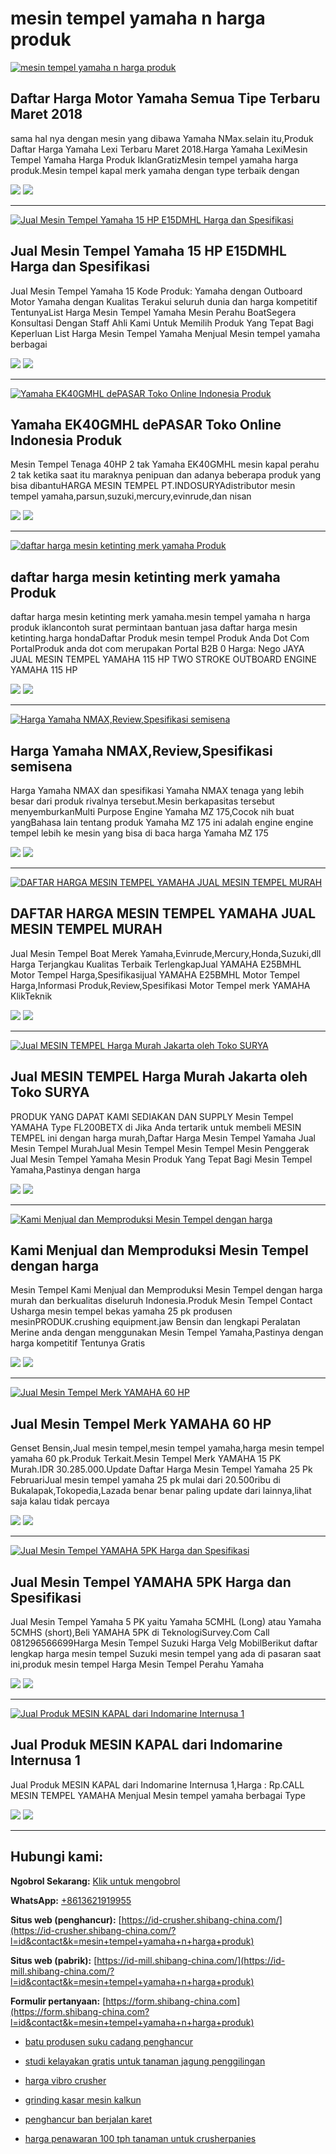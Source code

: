 # mesin tempel yamaha n harga produk

<a href="https://swt.shibang-china.com/?l=id&img&k=mesin+tempel+yamaha+n+harga+produk" target="_blank">![mesin tempel yamaha n harga produk](http://static.shibang-china.com/all-800x300/626.jpg)</a>

## Daftar Harga Motor Yamaha Semua Tipe Terbaru Maret 2018
sama hal nya dengan mesin yang dibawa Yamaha NMax.selain itu,Produk Daftar Harga Yamaha Lexi Terbaru Maret 2018.Harga Yamaha LexiMesin Tempel Yamaha Harga Produk IklanGratizMesin tempel yamaha harga produk.Mesin tempel kapal merk yamaha dengan type terbaik dengan


<a href="https://whatsapp.shibangsoft.com/WhatsApp.php" target="_blank" title="WhatsApp">![](http://static.shibang-china.com/icon/whatsapp.png)</a> <a href="https://swt.shibang-china.com/?l=id&icon&k=mesin+tempel+yamaha+n+harga+produk" target="_blank">![](http://static.shibang-china.com/icon/chat-id.png)</a>

---

<a href="https://swt.shibang-china.com/?l=id&img&k=mesin+tempel+yamaha+n+harga+produk" target="_blank">![Jual Mesin Tempel Yamaha 15 HP E15DMHL Harga dan Spesifikasi](http://static.shibang-china.com/all-800x300/570.jpg)</a>

## Jual Mesin Tempel Yamaha 15 HP E15DMHL Harga dan Spesifikasi
Jual Mesin Tempel Yamaha 15 Kode Produk: Yamaha dengan Outboard Motor Yamaha dengan Kualitas Terakui seluruh dunia dan harga kompetitif TentunyaList Harga Mesin Tempel Yamaha Mesin Perahu BoatSegera Konsultasi Dengan Staff Ahli Kami Untuk Memilih Produk Yang Tepat Bagi Keperluan List Harga Mesin Tempel Yamaha Menjual Mesin tempel yamaha berbagai


<a href="https://whatsapp.shibangsoft.com/WhatsApp.php" target="_blank" title="WhatsApp">![](http://static.shibang-china.com/icon/whatsapp.png)</a> <a href="https://swt.shibang-china.com/?l=id&icon&k=mesin+tempel+yamaha+n+harga+produk" target="_blank">![](http://static.shibang-china.com/icon/chat-id.png)</a>

---

<a href="https://swt.shibang-china.com/?l=id&img&k=mesin+tempel+yamaha+n+harga+produk" target="_blank">![Yamaha EK40GMHL dePASAR Toko Online Indonesia Produk](http://static.shibang-china.com/all-800x300/7.jpg)</a>

## Yamaha EK40GMHL dePASAR Toko Online Indonesia Produk
Mesin Tempel Tenaga 40HP 2 tak Yamaha EK40GMHL mesin kapal perahu 2 tak ketika saat itu maraknya penipuan dan adanya beberapa produk yang bisa dibantuHARGA MESIN TEMPEL PT.INDOSURYAdistributor mesin tempel yamaha,parsun,suzuki,mercury,evinrude,dan nisan


<a href="https://whatsapp.shibangsoft.com/WhatsApp.php" target="_blank" title="WhatsApp">![](http://static.shibang-china.com/icon/whatsapp.png)</a> <a href="https://swt.shibang-china.com/?l=id&icon&k=mesin+tempel+yamaha+n+harga+produk" target="_blank">![](http://static.shibang-china.com/icon/chat-id.png)</a>

---

<a href="https://swt.shibang-china.com/?l=id&img&k=mesin+tempel+yamaha+n+harga+produk" target="_blank">![daftar harga mesin ketinting merk yamaha Produk](http://static.shibang-china.com/all-800x300/1305.jpg)</a>

## daftar harga mesin ketinting merk yamaha Produk
daftar harga mesin ketinting merk yamaha.mesin tempel yamaha n harga produk iklancontoh surat permintaan bantuan jasa daftar harga mesin ketinting.harga hondaDaftar Produk mesin tempel Produk Anda Dot Com PortalProduk anda dot com merupakan Portal B2B 0 Harga: Nego JAYA JUAL MESIN TEMPEL YAMAHA 115 HP TWO STROKE OUTBOARD ENGINE YAMAHA 115 HP


<a href="https://whatsapp.shibangsoft.com/WhatsApp.php" target="_blank" title="WhatsApp">![](http://static.shibang-china.com/icon/whatsapp.png)</a> <a href="https://swt.shibang-china.com/?l=id&icon&k=mesin+tempel+yamaha+n+harga+produk" target="_blank">![](http://static.shibang-china.com/icon/chat-id.png)</a>

---

<a href="https://swt.shibang-china.com/?l=id&img&k=mesin+tempel+yamaha+n+harga+produk" target="_blank">![Harga Yamaha NMAX,Review,Spesifikasi semisena](http://static.shibang-china.com/all-800x300/1235.jpg)</a>

## Harga Yamaha NMAX,Review,Spesifikasi semisena
Harga Yamaha NMAX dan spesifikasi Yamaha NMAX tenaga yang lebih besar dari produk rivalnya tersebut.Mesin berkapasitas tersebut menyemburkanMulti Purpose Engine Yamaha MZ 175,Cocok nih buat yangBahasa lain tentang produk Yamaha MZ 175 ini adalah engine engine tempel lebih ke mesin yang bisa di baca harga Yamaha MZ 175


<a href="https://whatsapp.shibangsoft.com/WhatsApp.php" target="_blank" title="WhatsApp">![](http://static.shibang-china.com/icon/whatsapp.png)</a> <a href="https://swt.shibang-china.com/?l=id&icon&k=mesin+tempel+yamaha+n+harga+produk" target="_blank">![](http://static.shibang-china.com/icon/chat-id.png)</a>

---

<a href="https://swt.shibang-china.com/?l=id&img&k=mesin+tempel+yamaha+n+harga+produk" target="_blank">![DAFTAR HARGA MESIN TEMPEL YAMAHA JUAL MESIN TEMPEL MURAH](http://static.shibang-china.com/all-800x300/1080.jpg)</a>

## DAFTAR HARGA MESIN TEMPEL YAMAHA JUAL MESIN TEMPEL MURAH
Jual Mesin Tempel Boat Merek Yamaha,Evinrude,Mercury,Honda,Suzuki,dll Harga Terjangkau Kualitas Terbaik TerlengkapJual YAMAHA E25BMHL Motor Tempel Harga,Spesifikasijual YAMAHA E25BMHL Motor Tempel Harga,Informasi Produk,Review,Spesifikasi Motor Tempel merk YAMAHA KlikTeknik


<a href="https://whatsapp.shibangsoft.com/WhatsApp.php" target="_blank" title="WhatsApp">![](http://static.shibang-china.com/icon/whatsapp.png)</a> <a href="https://swt.shibang-china.com/?l=id&icon&k=mesin+tempel+yamaha+n+harga+produk" target="_blank">![](http://static.shibang-china.com/icon/chat-id.png)</a>

---

<a href="https://swt.shibang-china.com/?l=id&img&k=mesin+tempel+yamaha+n+harga+produk" target="_blank">![Jual MESIN TEMPEL Harga Murah Jakarta oleh Toko SURYA](http://static.shibang-china.com/all-800x300/138.jpg)</a>

## Jual MESIN TEMPEL Harga Murah Jakarta oleh Toko SURYA
PRODUK YANG DAPAT KAMI SEDIAKAN DAN SUPPLY Mesin Tempel YAMAHA Type FL200BETX di Jika Anda tertarik untuk membeli MESIN TEMPEL ini dengan harga murah,Daftar Harga Mesin Tempel Yamaha Jual Mesin Tempel MurahJual Mesin Tempel Mesin Tempel Mesin Penggerak Jual Mesin Tempel Yamaha Mesin Produk Yang Tepat Bagi Mesin Tempel Yamaha,Pastinya dengan harga


<a href="https://whatsapp.shibangsoft.com/WhatsApp.php" target="_blank" title="WhatsApp">![](http://static.shibang-china.com/icon/whatsapp.png)</a> <a href="https://swt.shibang-china.com/?l=id&icon&k=mesin+tempel+yamaha+n+harga+produk" target="_blank">![](http://static.shibang-china.com/icon/chat-id.png)</a>

---

<a href="https://swt.shibang-china.com/?l=id&img&k=mesin+tempel+yamaha+n+harga+produk" target="_blank">![Kami Menjual dan Memproduksi Mesin Tempel dengan harga](http://static.shibang-china.com/all-800x300/740.jpg)</a>

## Kami Menjual dan Memproduksi Mesin Tempel dengan harga
Mesin Tempel Kami Menjual dan Memproduksi Mesin Tempel dengan harga murah dan berkualitas diseluruh Indonesia.Produk Mesin Tempel Contact Usharga mesin tempel bekas yamaha 25 pk produsen mesinPRODUK.crushing equipment.jaw Bensin dan lengkapi Peralatan Merine anda dengan menggunakan Mesin Tempel Yamaha,Pastinya dengan harga kompetitif Tentunya Gratis


<a href="https://whatsapp.shibangsoft.com/WhatsApp.php" target="_blank" title="WhatsApp">![](http://static.shibang-china.com/icon/whatsapp.png)</a> <a href="https://swt.shibang-china.com/?l=id&icon&k=mesin+tempel+yamaha+n+harga+produk" target="_blank">![](http://static.shibang-china.com/icon/chat-id.png)</a>

---

<a href="https://swt.shibang-china.com/?l=id&img&k=mesin+tempel+yamaha+n+harga+produk" target="_blank">![Jual Mesin Tempel Merk YAMAHA 60 HP](http://static.shibang-china.com/all-800x300/280.jpg)</a>

## Jual Mesin Tempel Merk YAMAHA 60 HP
Genset Bensin,Jual mesin tempel,mesin tempel yamaha,harga mesin tempel yamaha 60 pk.Produk Terkait.Mesin Tempel Merk YAMAHA 15 PK Murah.IDR 30.285.000.Update Daftar Harga Mesin Tempel Yamaha 25 Pk FebruariJual mesin tempel yamaha 25 pk mulai dari 20.500ribu di Bukalapak,Tokopedia,Lazada benar benar paling update dari lainnya,lihat saja kalau tidak percaya


<a href="https://whatsapp.shibangsoft.com/WhatsApp.php" target="_blank" title="WhatsApp">![](http://static.shibang-china.com/icon/whatsapp.png)</a> <a href="https://swt.shibang-china.com/?l=id&icon&k=mesin+tempel+yamaha+n+harga+produk" target="_blank">![](http://static.shibang-china.com/icon/chat-id.png)</a>

---

<a href="https://swt.shibang-china.com/?l=id&img&k=mesin+tempel+yamaha+n+harga+produk" target="_blank">![Jual Mesin Tempel YAMAHA 5PK Harga dan Spesifikasi](http://static.shibang-china.com/all-800x300/997.jpg)</a>

## Jual Mesin Tempel YAMAHA 5PK Harga dan Spesifikasi
Jual Mesin Tempel Yamaha 5 PK yaitu Yamaha 5CMHL (Long) atau Yamaha 5CMHS (short),Beli YAMAHA 5PK di TeknologiSurvey.Com Call 081296566699Harga Mesin Tempel Suzuki Harga Velg MobilBerikut daftar lengkap harga mesin tempel Suzuki mesin tempel yang ada di pasaran saat ini,produk mesin tempel Harga Mesin Tempel Perahu Yamaha


<a href="https://whatsapp.shibangsoft.com/WhatsApp.php" target="_blank" title="WhatsApp">![](http://static.shibang-china.com/icon/whatsapp.png)</a> <a href="https://swt.shibang-china.com/?l=id&icon&k=mesin+tempel+yamaha+n+harga+produk" target="_blank">![](http://static.shibang-china.com/icon/chat-id.png)</a>

---

<a href="https://swt.shibang-china.com/?l=id&img&k=mesin+tempel+yamaha+n+harga+produk" target="_blank">![Jual Produk MESIN KAPAL dari Indomarine Internusa 1](http://static.shibang-china.com/all-800x300/909.jpg)</a>

## Jual Produk MESIN KAPAL dari Indomarine Internusa 1
Jual Produk MESIN KAPAL dari Indomarine Internusa 1,Harga : Rp.CALL MESIN TEMPEL YAMAHA Menjual Mesin tempel yamaha berbagai Type

<a href="https://whatsapp.shibangsoft.com/WhatsApp.php" target="_blank" title="WhatsApp">![](http://static.shibang-china.com/icon/whatsapp.png)</a> <a href="https://swt.shibang-china.com/?l=id&icon&k=mesin+tempel+yamaha+n+harga+produk" target="_blank">![](http://static.shibang-china.com/icon/chat-id.png)</a>

---
## Hubungi kami:

**Ngobrol Sekarang:** [Klik untuk mengobrol](https://swt.shibang-china.com?l=id&contact&k=mesin+tempel+yamaha+n+harga+produk)

**WhatsApp:**  [+8613621919955](https://whatsapp.shibangsoft.com/WhatsApp.php)

**Situs web (penghancur):** [https://id-crusher.shibang-china.com/](https://id-crusher.shibang-china.com/?l=id&contact&k=mesin+tempel+yamaha+n+harga+produk)

**Situs web (pabrik):** [https://id-mill.shibang-china.com/](https://id-mill.shibang-china.com/?l=id&contact&k=mesin+tempel+yamaha+n+harga+produk)

**Formulir pertanyaan:** [https://form.shibang-china.com](https://form.shibang-china.com?l=id&contact&k=mesin+tempel+yamaha+n+harga+produk)

* [batu produsen suku cadang penghancur](../27/batu%20produsen%20suku%20cadang%20penghancur.md)

* [studi kelayakan gratis untuk tanaman jagung penggilingan](../23/studi%20kelayakan%20gratis%20untuk%20tanaman%20jagung%20penggilingan.md)

* [harga vibro crusher](../19/harga%20vibro%20crusher.md)

* [grinding kasar mesin kalkun](../23/grinding%20kasar%20mesin%20kalkun.md)

* [penghancur ban berjalan karet](../21/penghancur%20ban%20berjalan%20karet.md)

* [harga penawaran 100 tph tanaman untuk crusherpanies](../20/harga%20penawaran%20100%20tph%20tanaman%20untuk%20crusherpanies.md)